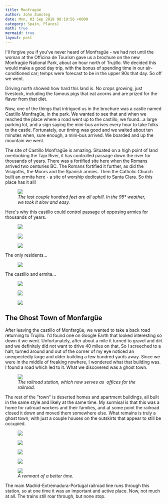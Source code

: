 ```yaml
---
title: Monfragüe
author: John Zumsteg
date: Mon, 03 Sep 2018 08:19:56 +0000
category: Spain, Places]
math: true
mermaid: true
layout: post
---
```

I'll forgive you if you've never heard of Monfragüe - we had not until the woman at the Officina de Tourism gave us a brochure on the new Monfragüe National Park, about an hour north of Trujillo. We decided this would make a good day trip, with the bonus of spending time in our air-conditioned car; temps were forecast to be in the upper 90s that day. So off we went.

Driving north showed how hard this land is. No crops growing, just livestock, including the famous pigs that eat acorns and are prized for the flavor from that diet.

Now, one of the things that intrigued us in the brochure was a castle named Castillo Monfragüe, in the park. We wanted to see that and when we reached the place where a road went up to the castillo, we found...a large parking lot, and a sign saying the mini-bus arrives every hour to take folks to the castle. Fortunately, our timing was good and we waited about ten minutes when, sure enough, a mini-bus arrived. We boarded and up the mountain we went.

The site of Castillo Monfragüe is amazing. Situated on a high point of land overlooking the Tajo River, it has controlled passage down the river for thousands of years. There was a fortified site here when the Romans arrived two centuries BC. The Romans fortified it further, as did the Visigoths, the Moors and the Spanish armies. Then the Catholic Church built an ermita here - a site of worship dedicated to Santa Clara. So this place has it all!

<figure>
	<img src="{{site.url}}/assets/images/2018/09/DSC04860.jpg"/>
	<figcaption><em>The last couple hundred feet are all uphill. In the 95° weather, we took it slow and easy.</em></figcaption>
</figure>



Here's why this castillo could control passage of opposing armies for thousands of years.

<figure>
	<img src="{{site.url}}/assets/images/2018/09/DSC04871.jpg"/>
	<figcaption></figcaption>
</figure>

 <figure>
	<img src="{{site.url}}/assets/images/2018/09/DSC04861.jpg"/>
	<figcaption></figcaption>
</figure>

 <figure>
	<img src="{{site.url}}/assets/images/2018/09/DSC04874.jpg"/>
	<figcaption></figcaption>
</figure>

The only residents...

<figure>
	<img src="{{site.url}}/assets/images/2018/09/DSC04862.jpg"/>
	<figcaption></figcaption>
</figure>

The castillo and ermita...

<figure>
	<img src="{{site.url}}/assets/images/2018/09/DSC04883.jpg"/>
	<figcaption></figcaption>
</figure>

 <figure>
	<img src="{{site.url}}/assets/images/2018/09/DSC04880-1.jpg"/>
	<figcaption></figcaption>
</figure>

 <figure>
	<img src="{{site.url}}/assets/images/2018/09/DSC04876.jpg"/>
	<figcaption></figcaption>
</figure>

<code id="envira_shortcode_id_5740"></code>
<h2>The Ghost Town of Monfargüe</h2>
After leaving the castillo of Monfargüe, we wanted to take a back road returning to Trujillo. I'd found one on Google Earth that looked interesting so down it we went. Unfortunately, after about a mile it turned to gravel and dirt and we definitely did not want to drive 40 miles on that. So I screeched to a halt, turned around and out of the corner of my eye noticed an unexpectedly large and older building a few hundred yards away. Since we were in the middle of freaking nowhere, I wondered what that building was. I found a road which led to it. What we discovered was a ghost town.

<figure>
	<img src="{{site.url}}/assets/images/2018/09/DSC04886-1.jpg"/>
	<figcaption><em>The railroad station, which now serves as  offices for the railroad.</em></figcaption>
</figure>



The rest of the "town" is deserted homes and apartment buildings, all built in the same style and likely at the same time. My surmisal is that this was a home for railroad workers and their families, and at some point the railroad closed it down and moved them somewhere else. What remains is truly a ghost town, with just a couple houses on the outskirts that appear to still be occupied.
<figure>
	<img src="{{site.url}}/assets/images/2018/09/DSC04887-1.jpg"/>
	<figcaption></figcaption>
</figure>


<figure>
	<img src="{{site.url}}/assets/images/2018/09/DSC04890-1.jpg"/>
	<figcaption></figcaption>
</figure>



<figure>
	<img src="{{site.url}}/assets/images/2018/09/DSC04889-1.jpg"/>
	<figcaption></figcaption>
</figure>



<figure>
	<img src="{{site.url}}/assets/images/2018/09/DSC04888-1.jpg"/>
	<figcaption></figcaption>
</figure>



<figure>
	<img src="{{site.url}}/assets/images/2018/09/DSC04892-1.jpg"/>
	<figcaption><em>A remnant of a better time.</em></figcaption>
</figure>



The main Madrid-Extremadura-Portugal railroad line runs through this station, so at one time it was an important and active place. Now, not much at all. The trains still roar through, but none stop.
